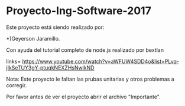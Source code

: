 # Proyecto-Ing-Software-2017

Este proyecto está siendo realizado por: 

*)Geyerson Jaramillo. 

Con ayuda del tutorial completo de node.js realizado por bextlan 

links= https://www.youtube.com/watch?v=aWFUW4SDD4o&list=PLvq-jIkSeTUY3gY-ptuqkNEXZHsNwlkND 

Nota: Este proyecto le faltan las prubas unitarias y otros problemas a corregir.

Por favor antes de ver el proyecto abrir el archivo "Importante".

